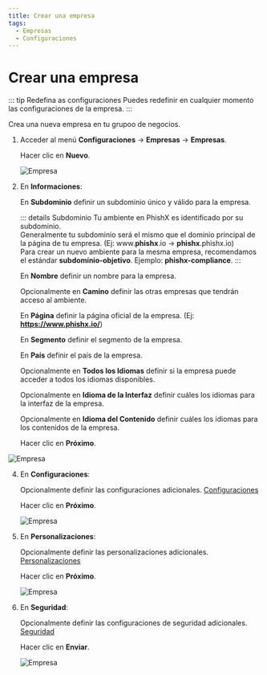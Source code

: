 ```yaml
---
title: Crear una empresa
tags:
  - Empresas
  - Configuraciones
---
```


# Crear una empresa

::: tip Redefina as configuraciones
Puedes redefinir en cualquier momento las configuraciones de la empresa.
:::

Crea una nueva empresa en tu grupoo de negocios.

1. Acceder al menú **Configuraciones** -> **Empresas** -> **Empresas**.

   Hacer clic en **Nuevo**.

   ![Empresa](https://cdn.phishx.io/phishx-docs/images/phishx_settings_companies_group_01.webp)

2. En **Informaciones**:

   En **Subdominio** definir un subdominio único y válido para la empresa.

   ::: details Subdominio
   Tu ambiente en PhishX es identificado por su subdominio.<br>
   Generalmente tu subdominio será el mismo que el dominio principal de la página de tu empresa. (Ej: www.**phishx**.io -> **phishx**.phishx.io)<br>
   Para crear un nuevo ambiente para la mesma empresa, recomendamos el estándar **subdomínio-objetivo**. Ejemplo: **phishx-compliance**.
   :::

   En **Nombre** definir un nombre para la empresa.

   Opcionalmente en **Camino** definir las otras empresas que tendrán acceso al ambiente.

   En **Página** definir la página oficial de la empresa. (Ej: **https://www.phishx.io/**)

   En **Segmento** definir el segmento de la empresa.

   En **País** definir el país de la empresa.

   Opcionalmente en **Todos los Idiomas** definir si la empresa puede acceder a todos los idiomas disponibles.

   Opcionalmente en **Idioma de la Interfaz** definir cuáles los idiomas para la interfaz de la empresa.

   Opcionalmente en **Idioma del Contenido** definir cuáles los idiomas para los contenidos de la empresa.

   Hacer clic en **Próximo**.

![Empresa](https://cdn.phishx.io/phishx-docs/images/phishx_settings_companies_group_02.webp)

4. En **Configuraciones**:

   Opcionalmente definir las configuraciones adicionales. [Configuraciones](settings/campaign_approval)

   Hacer clic en **Próximo**.

   ![Empresa](https://cdn.phishx.io/phishx-docs/images/phishx_settings_companies_group_03.webp)

5. En **Personalizaciones**:

   Opcionalmente definir las personalizaciones adicionales. [Personalizaciones](customization/e-mails)

   Hacer clic en **Próximo**.

   ![Empresa](https://cdn.phishx.io/phishx-docs/images/phishx_settings_companies_group_04.webp)

6. En **Seguridad**:

   Opcionalmente definir las configuraciones de seguridad adicionales. [Seguridad](security/providers)

   Hacer clic en **Enviar**.

   ![Empresa](https://cdn.phishx.io/phishx-docs/images/phishx_settings_companies_group_05.webp)
